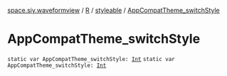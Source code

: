 [space.siy.waveformview](../../index.md) / [R](../index.md) / [styleable](index.md) / [AppCompatTheme_switchStyle](./-app-compat-theme_switch-style.md)

# AppCompatTheme_switchStyle

`static var AppCompatTheme_switchStyle: `[`Int`](https://kotlinlang.org/api/latest/jvm/stdlib/kotlin/-int/index.html)
`static var AppCompatTheme_switchStyle: `[`Int`](https://kotlinlang.org/api/latest/jvm/stdlib/kotlin/-int/index.html)